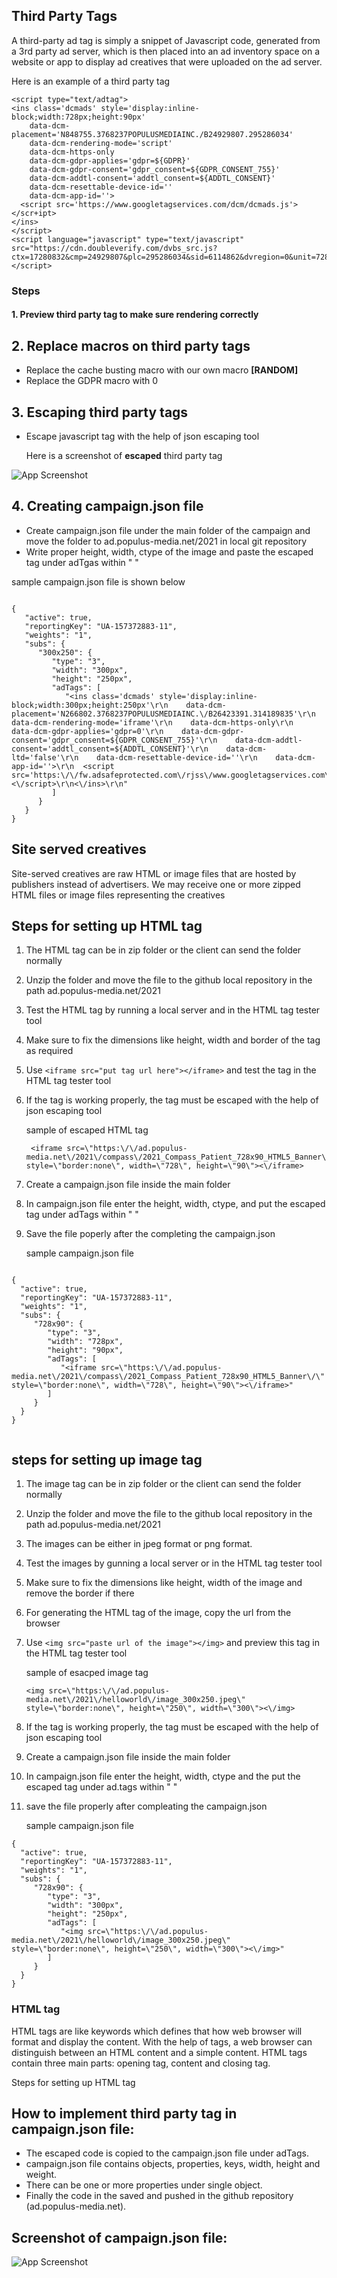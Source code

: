 ## Third Party Tags

A third-party ad tag is simply a snippet of Javascript code, generated from a 3rd party ad server, which is then placed into an ad inventory space on a website or app to display ad creatives that were uploaded on the ad server.

Here is an example of a third party tag

~~~~~
<script type="text/adtag">
<ins class='dcmads' style='display:inline-block;width:728px;height:90px'
    data-dcm-placement='N848755.3768237POPULUSMEDIAINC./B24929807.295286034'
    data-dcm-rendering-mode='script'
    data-dcm-https-only
    data-dcm-gdpr-applies='gdpr=${GDPR}'
    data-dcm-gdpr-consent='gdpr_consent=${GDPR_CONSENT_755}'
    data-dcm-addtl-consent='addtl_consent=${ADDTL_CONSENT}'
    data-dcm-resettable-device-id=''
    data-dcm-app-id=''>
  <script src='https://www.googletagservices.com/dcm/dcmads.js'></scr+ipt>
</ins>
</script>
<script language="javascript" type="text/javascript" src="https://cdn.doubleverify.com/dvbs_src.js?ctx=17280832&cmp=24929807&plc=295286034&sid=6114862&dvregion=0&unit=728x90">
</script>
~~~~~
### Steps

#### 1. Preview third party tag to make sure rendering correctly



## 2. Replace macros on third party tags

* Replace the cache busting macro with our own macro **[RANDOM]**
* Replace the GDPR macro with 0
 
 ## 3. Escaping third party tags
 
 * Escape javascript tag with the help of json escaping tool 

    Here is a screenshot of **escaped** third party tag

![App Screenshot](https://user-images.githubusercontent.com/81978167/134903843-06bc1a88-0f14-47bd-831a-276c89134855.png)

## 4. Creating campaign.json file

* Create campaign.json file under the main folder of the campaign and move the folder to  ad.populus-media.net/2021 in local git repository
* Write proper height, width, ctype of the image and paste the escaped tag under adTgas within " "


sample campaign.json file is shown below

~~~

{
   "active": true,
   "reportingKey": "UA-157372883-11",
   "weights": "1",
   "subs": {
      "300x250": {
         "type": "3",
         "width": "300px",
         "height": "250px",
         "adTags": [
            "<ins class='dcmads' style='display:inline-block;width:300px;height:250px'\r\n    data-dcm-placement='N266802.3768237POPULUSMEDIAINC.\/B26423391.314189835'\r\n    data-dcm-rendering-mode='iframe'\r\n    data-dcm-https-only\r\n    data-dcm-gdpr-applies='gdpr=0'\r\n    data-dcm-gdpr-consent='gdpr_consent=${GDPR_CONSENT_755}'\r\n    data-dcm-addtl-consent='addtl_consent=${ADDTL_CONSENT}'\r\n    data-dcm-ltd='false'\r\n    data-dcm-resettable-device-id=''\r\n    data-dcm-app-id=''>\r\n  <script src='https:\/\/fw.adsafeprotected.com\/rjss\/www.googletagservices.com\/821927\/57322740\/dcm\/dcmads.js'><\/script>\r\n<\/ins>\r\n"
         ]
      }
   }   
}

~~~



## Site served creatives

Site-served creatives are raw HTML or image files that are hosted by publishers instead of advertisers. We may receive one or more zipped HTML files or image files representing the creatives

## Steps for setting up HTML tag

1. The HTML tag can be in zip folder or the client can send the folder normally
2. Unzip the folder and move the file to the github local repository in the path ad.populus-media.net/2021 
3. Test the HTML tag by running a local server and in the HTML tag tester tool
4. Make sure to fix the dimensions like height, width and border of the tag as required 
5. Use `<iframe src="put tag url here"></iframe>` and test the tag in the HTML tag tester tool
6. If the tag is working properly, the tag must be escaped with the help of json escaping tool
   
   sample of escaped HTML tag
   ~~~
    <iframe src=\"https:\/\/ad.populus-media.net\/2021\/compass\/2021_Compass_Patient_728x90_HTML5_Banner\/\" style=\"border:none\", width=\"728\", height=\"90\"><\/iframe>
    ~~~

7. Create a campaign.json file inside the main folder 
8. In campaign.json file enter the height, width, ctype, and put the escaped tag under adTags within " "
9. Save the file poperly after the completing the campaign.json  
    
    sample campaign.json file 
    
 ~~~
    
{
   "active": true,
   "reportingKey": "UA-157372883-11",
   "weights": "1",
   "subs": {
      "728x90": {
         "type": "3",
         "width": "728px",
         "height": "90px",
         "adTags": [
            "<iframe src=\"https:\/\/ad.populus-media.net\/2021\/compass\/2021_Compass_Patient_728x90_HTML5_Banner\/\" style=\"border:none\", width=\"728\", height=\"90\"><\/iframe>"
         ]
      }
   }   
}
    
~~~~



## steps for setting up image tag

1. The image tag can be in zip folder or the client can send the folder normally
2. Unzip the folder and move the file to the github local repository in the path ad.populus-media.net/2021
3. The images can be either in jpeg format or png format. 
4. Test the images by gunning a local server or in the HTML tag tester tool
5. Make sure to fix the dimensions like height, width of the image and remove the border if there
6. For generating the HTML tag of the image, copy the url from the browser
7. Use `<img src="paste url of the image"></img>` and preview this tag in the HTML tag tester tool
   
   sample of esacped image tag
    ~~~
    <img src=\"https:\/\/ad.populus-media.net\/2021\/helloworld\/image_300x250.jpeg\" style=\"border:none\", height=\"250\", width=\"300\"><\/img>
    ~~~
    
8. If the tag is working properly, the tag must be escaped with the help of json escaping tool
9. Create a campaign.json file inside the main folder 
10. In campaign.json file enter the height, width, ctype and the put the escaped tag under ad.tags within " "
11. save the file properly after compleating the campaign.json
    
    sample campaign.json file
    
~~~~       
{
  "active": true,
  "reportingKey": "UA-157372883-11",
  "weights": "1",
  "subs": {
     "728x90": {
        "type": "3",
        "width": "300px",
        "height": "250px",
        "adTags": [
           "<img src=\"https:\/\/ad.populus-media.net\/2021\/helloworld\/image_300x250.jpeg\" style=\"border:none\", height=\"250\", width=\"300\"><\/img>"
        ]
     }
  }   
}
~~~~
 




### HTML tag

HTML tags are like keywords which defines that how web browser will format and display the content. With the help of tags, a web browser can distinguish between an HTML content and a simple content. HTML tags contain three main parts: opening tag, content and closing tag.

Steps for setting up HTML tag




 ## How to implement third party tag in campaign.json file:

  * The escaped code is copied to the campaign.json file under adTags. 
  * campaign.json file contains objects, properties, keys, width, height and weight.
  * There can be one or more properties under single object.
  * Finally the code in the saved and pushed in the github repository (ad.populus-media.net).

  
## Screenshot of campaign.json file:

![App Screenshot](https://user-images.githubusercontent.com/81978167/134121816-67976274-bc9e-4852-908d-65e86c8f324c.png)
